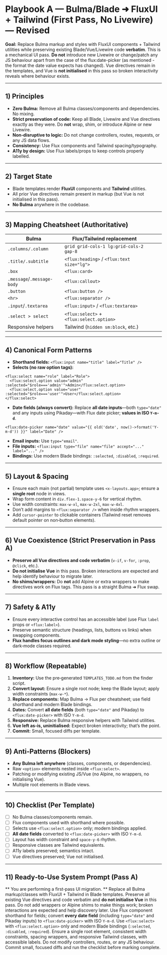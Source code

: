 # Playbook A — Bulma/Blade ➜ FluxUI + Tailwind (First Pass, No Livewire) — Revised

**Goal:** Replace Bulma markup and styles with FluxUI components + Tailwind utilities while preserving existing Blade/Vue/Livewire code **verbatim**. This is a mechanical UI pass. **Do not** introduce new Livewire or change/patch any JS behaviour apart from the case of the flux:date-picker (as mentioned - the format the date value expects has changed). Vue directives remain in the templates, and Vue is **not initialised** in this pass so broken interactivity reveals where behaviour exists.

---

## 1) Principles

* **Zero Bulma:** Remove all Bulma classes/components and dependencies. No mixing.
* **Strict preservation of code:** Keep all Blade, Livewire and Vue directives exactly as they were. Do **not** wrap, shim, or introduce Alpine or new Livewire.
* **Non‑disruptive to logic:** Do not change controllers, routes, requests, or any JS data flows.
* **Consistency:** Use Flux components and Tailwind spacing/typography.
* **A11y by design:** Use Flux labels/props to keep controls properly labelled.

---

## 2) Target State

* Blade templates render **FluxUI** components and **Tailwind** utilities.
* All prior Vue directives remain present in markup (but Vue is not initialised in this pass).
* **No Bulma** anywhere in the codebase.

---

## 3) Mapping Cheatsheet (Authoritative)

| Bulma                      | Flux/Tailwind replacement                  |         |       |            |
| -------------------------- | ------------------------------------------ | ------- | ----- | ---------- |
| `.columns/.column`         | `grid grid-cols-1 lg:grid-cols-2 gap-8`    |         |       |            |
| `.title/.subtitle`         | `<flux:heading>` / `<flux:text size="lg">` |         |       |            |
| `.box`                     | `<flux:card>`                              |         |       |            |
| `.message`/`.message-body` | `<flux:callout>`                           |         |       |            |
| `.button`                  | `<flux:button />`                          |         |       |            |
| `<hr>`                     | `<flux:separator />`                       |         |       |            |
| `.input`/`.textarea`       | `<flux:input>` / `<flux:textarea>`         |         |       |            |
| `.select > select`         | `<flux:select>` + `<flux:select.option>`   |         |       |            |
| Responsive helpers         | Tailwind (`hidden sm:block`, etc.)         |         |       |            |

---

## 4) Canonical Form Patterns

* **Shorthand fields:** `<flux:input name="title" label="Title" />`
* **Selects (no raw option tags):**

```blade
<flux:select name="role" label="Role">
  <flux:select.option value="admin" :selected="$role==='admin'">Admin</flux:select.option>
  <flux:select.option value="user"  :selected="$role==='user'">User</flux:select.option>
</flux:select>
```

* **Date fields (always convert):** Replace **all date inputs**—both `type="date"` and any inputs using Pikaday—with Flux date picker; **values in ISO `Y-m-d`**.

```blade
<flux:date-picker name="date" value="{{ old('date', now()->format('Y-m-d')) }}" label="Date" />
```

* **Email inputs:** Use `type="email"`.
* **File inputs:** `<flux:input type="file" name="file" accept="..." label="..." />`
* **Bindings:** Use modern Blade bindings: `:selected`, `:disabled`, `:required`.

---

## 5) Layout & Spacing

* Ensure each main (not partial) template uses `<x-layouts.app>`; ensure a **single root** node in views.
* Wrap form content in `div.flex-1.space-y-6` for vertical rhythm.
* Use width constraints: `max-w-xl`, `max-w-2xl`, `max-w-4xl`.
* Don’t add margins to `<flux:separator />` when inside rhythm wrappers.
* Add `cursor-pointer` to clickable containers (Tailwind reset removes default pointer on non‑button elements).

---

## 6) Vue Coexistence (Strict Preservation in Pass A)

* **Preserve all Vue directives and code verbatim** (`v-if`, `v-for`, `:prop`, `@click`, etc.).
* **Do not initialise Vue** in this pass. Broken interactions are expected and help identify behaviour to migrate later.
* **No shims/wrappers:** Do **not** add Alpine or extra wrappers to make directives work on Flux tags. This pass is a straight Bulma ➜ Flux swap.

---

## 7) Safety & A11y

* Ensure every interactive control has an accessible label (use Flux `label` props or `<flux:label>`).
* Preserve semantic structure (headings, lists, buttons vs links) when swapping components.
* **Flux handles focus outlines and dark mode styling**—no extra outline or dark‑mode classes required.

---

## 8) Workflow (Repeatable)

1. **Inventory:** Use the pre‑generated `TEMPLATES_TODO.md` from the finder script.
2. **Convert layout:** Ensure a single root node; keep the Blade layout; apply width constraints (`max-w-*`).
3. **Replace components:** Map Bulma → Flux per cheatsheet; use field shorthand and modern Blade bindings.
4. **Dates:** Convert **all date fields** (both `type="date"` and Pikaday) to `<flux:date-picker>` with ISO `Y-m-d`.
5. **Responsive:** Replace Bulma responsive helpers with Tailwind utilities.
6. **Vue left as‑is, uninitialised:** Expect broken interactivity; that’s the point.
7. **Commit:** Small, focused diffs per template.

---

## 9) Anti‑Patterns (Blockers)

* **Any Bulma left anywhere** (classes, components, or dependencies).
* Raw `<option>` elements nested inside `<flux:select>`.
* Patching or modifying existing JS/Vue (no Alpine, no wrappers, no initialising Vue).
* Multiple root elements in Blade views.

---

## 10) Checklist (Per Template)

* [ ] No Bulma classes/components remain.
* [ ] Flux components used with shorthand where possible.
* [ ] Selects use `<flux:select.option>` only; modern bindings applied.
* [ ] **All date fields** converted to `<flux:date-picker>` with ISO `Y-m-d`.
* [ ] Layout has width constraint and `space-y-6` rhythm.
* [ ] Responsive classes are Tailwind equivalents.
* [ ] A11y labels preserved; semantics intact.
* [ ] Vue directives preserved; Vue not initialised.

---

## 11) Ready‑to‑Use System Prompt (Pass A)

** You are performing a first‑pass UI migration. ** Replace all Bulma markup/classes with FluxUI + Tailwind in Blade templates. Preserve all existing Vue directives and code verbatim and **do not initialise Vue** in this pass. Do not add wrappers or Alpine shims to make things work; broken interactions are expected and help discovery later. Use Flux component shorthand for fields; convert **every date field** (including `type="date"` and Pikaday inputs) to `<flux:date-picker>` with ISO `Y-m-d`. Use `<flux:select>` with `<flux:select.option>` only and modern Blade bindings (`:selected`, `:disabled`, `:required`). Ensure a single root element, consistent width constraints, spacing wrappers, and responsive Tailwind classes, with accessible labels. Do not modify controllers, routes, or any JS behaviour. Commit small, focused diffs and run the checklist before marking complete.

